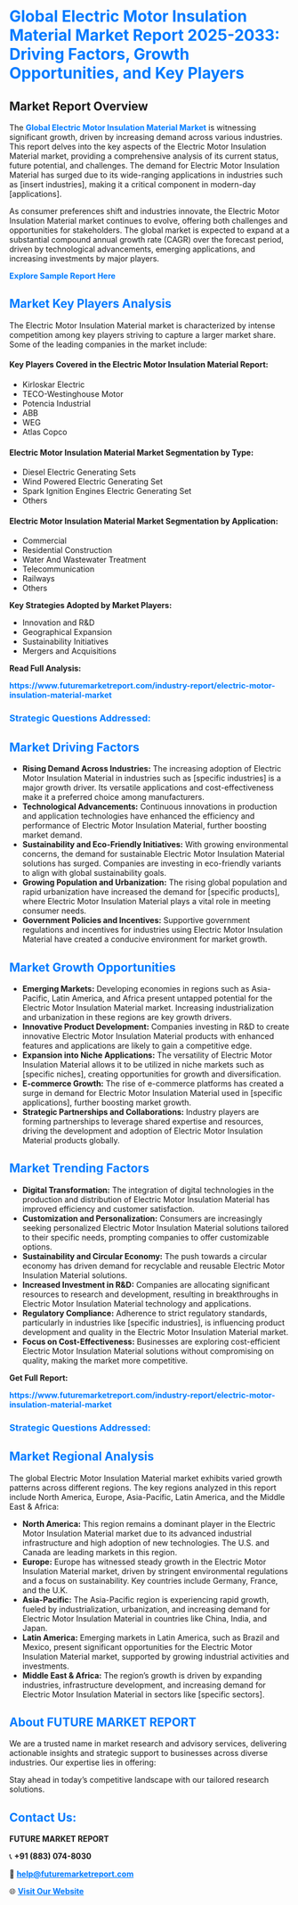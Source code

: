 <h1 style="color: #007BFF;">Global Electric Motor Insulation Material Market Report 2025-2033: Driving Factors, Growth Opportunities, and Key Players</h1>

<section id="overview">
<h2>Market Report Overview</h2>
<p>The <a href="https://www.futuremarketreport.com/industry-report/electric-motor-insulation-material-market" style="color: #007BFF; text-decoration: none;"><strong>Global Electric Motor Insulation Material Market</strong></a> is witnessing significant growth, driven by increasing demand across various industries. This report delves into the key aspects of the Electric Motor Insulation Material market, providing a comprehensive analysis of its current status, future potential, and challenges. The demand for Electric Motor Insulation Material has surged due to its wide-ranging applications in industries such as [insert industries], making it a critical component in modern-day [applications].</p>
<p>As consumer preferences shift and industries innovate, the Electric Motor Insulation Material market continues to evolve, offering both challenges and opportunities for stakeholders. The global market is expected to expand at a substantial compound annual growth rate (CAGR) over the forecast period, driven by technological advancements, emerging applications, and increasing investments by major players.</p>
</section>

<section id="overview">
<p><a href="https://www.futuremarketreport.com/request-sample/reportId=34514" style="color: #007BFF; text-decoration: none;"><strong>Explore Sample Report Here</strong></a></p>
</section>

<section id="key-players">
<h2 style="color: #007BFF;">Market Key Players Analysis</h2>
<p>The Electric Motor Insulation Material market is characterized by intense competition among key players striving to capture a larger market share. Some of the leading companies in the market include:</p>
<h4>Key Players Covered in the Electric Motor Insulation Material Report:</h4>
<ul><li>Kirloskar Electric</li><li>TECO-Westinghouse Motor</li><li>Potencia Industrial</li><li>ABB</li><li>WEG</li><li>Atlas Copco</li></ul>
<h4>Electric Motor Insulation Material Market Segmentation by Type:</h4>
<ul><li>Diesel Electric Generating Sets</li><li>Wind Powered Electric Generating Set</li><li>Spark Ignition Engines Electric Generating Set</li><li>Others</li></ul>

<h4>Electric Motor Insulation Material Market Segmentation by Application:</h4>
<ul><li>Commercial</li><li>Residential Construction</li><li>Water And Wastewater Treatment</li><li>Telecommunication</li><li>Railways</li><li>Others</li></ul>
<p><strong>Key Strategies Adopted by Market Players:</strong></p>
<ul>
<li>Innovation and R&D</li>
<li>Geographical Expansion</li>
<li>Sustainability Initiatives</li>
<li>Mergers and Acquisitions</li>
</ul>
</section>

<section>
<p><strong>Read Full Analysis: </strong></p><a href="https://www.futuremarketreport.com/industry-report/electric-motor-insulation-material-market" style="color: #007BFF; text-decoration: none;"><strong>https://www.futuremarketreport.com/industry-report/electric-motor-insulation-material-market</strong></a>
<h3 style="color: #007BFF;">Strategic Questions Addressed:</h3>
</section>

<section id="driving-factors">
<h2 style="color: #007BFF;">Market Driving Factors</h2>
<ul>
<li><strong>Rising Demand Across Industries:</strong> The increasing adoption of Electric Motor Insulation Material in industries such as [specific industries] is a major growth driver. Its versatile applications and cost-effectiveness make it a preferred choice among manufacturers.</li>
<li><strong>Technological Advancements:</strong> Continuous innovations in production and application technologies have enhanced the efficiency and performance of Electric Motor Insulation Material, further boosting market demand.</li>
<li><strong>Sustainability and Eco-Friendly Initiatives:</strong> With growing environmental concerns, the demand for sustainable Electric Motor Insulation Material solutions has surged. Companies are investing in eco-friendly variants to align with global sustainability goals.</li>
<li><strong>Growing Population and Urbanization:</strong> The rising global population and rapid urbanization have increased the demand for [specific products], where Electric Motor Insulation Material plays a vital role in meeting consumer needs.</li>
<li><strong>Government Policies and Incentives:</strong> Supportive government regulations and incentives for industries using Electric Motor Insulation Material have created a conducive environment for market growth.</li>
</ul>
</section>

<section id="growth-opportunities">
<h2 style="color: #007BFF;">Market Growth Opportunities</h2>
<ul>
<li><strong>Emerging Markets:</strong> Developing economies in regions such as Asia-Pacific, Latin America, and Africa present untapped potential for the Electric Motor Insulation Material market. Increasing industrialization and urbanization in these regions are key growth drivers.</li>
<li><strong>Innovative Product Development:</strong> Companies investing in R&D to create innovative Electric Motor Insulation Material products with enhanced features and applications are likely to gain a competitive edge.</li>
<li><strong>Expansion into Niche Applications:</strong> The versatility of Electric Motor Insulation Material allows it to be utilized in niche markets such as [specific niches], creating opportunities for growth and diversification.</li>
<li><strong>E-commerce Growth:</strong> The rise of e-commerce platforms has created a surge in demand for Electric Motor Insulation Material used in [specific applications], further boosting market growth.</li>
<li><strong>Strategic Partnerships and Collaborations:</strong> Industry players are forming partnerships to leverage shared expertise and resources, driving the development and adoption of Electric Motor Insulation Material products globally.</li>
</ul>
</section>

<section id="trending-factors">
<h2 style="color: #007BFF;">Market Trending Factors</h2>
<ul>
<li><strong>Digital Transformation:</strong> The integration of digital technologies in the production and distribution of Electric Motor Insulation Material has improved efficiency and customer satisfaction.</li>
<li><strong>Customization and Personalization:</strong> Consumers are increasingly seeking personalized Electric Motor Insulation Material solutions tailored to their specific needs, prompting companies to offer customizable options.</li>
<li><strong>Sustainability and Circular Economy:</strong> The push towards a circular economy has driven demand for recyclable and reusable Electric Motor Insulation Material solutions.</li>
<li><strong>Increased Investment in R&D:</strong> Companies are allocating significant resources to research and development, resulting in breakthroughs in Electric Motor Insulation Material technology and applications.</li>
<li><strong>Regulatory Compliance:</strong> Adherence to strict regulatory standards, particularly in industries like [specific industries], is influencing product development and quality in the Electric Motor Insulation Material market.</li>
<li><strong>Focus on Cost-Effectiveness:</strong> Businesses are exploring cost-efficient Electric Motor Insulation Material solutions without compromising on quality, making the market more competitive.</li>
</ul>
</section>

<section>
<p><strong>Get Full Report: </strong></p><a href="https://www.futuremarketreport.com/industry-report/electric-motor-insulation-material-market" style="color: #007BFF; text-decoration: none;"><strong>https://www.futuremarketreport.com/industry-report/electric-motor-insulation-material-market</strong></a>
<h3 style="color: #007BFF;">Strategic Questions Addressed:</h3>
</section>


<section id="regional-analysis">
<h2 style="color: #007BFF;">Market Regional Analysis</h2>
<p>The global Electric Motor Insulation Material market exhibits varied growth patterns across different regions. The key regions analyzed in this report include North America, Europe, Asia-Pacific, Latin America, and the Middle East & Africa:</p>
<ul>
<li><strong>North America:</strong> This region remains a dominant player in the Electric Motor Insulation Material market due to its advanced industrial infrastructure and high adoption of new technologies. The U.S. and Canada are leading markets in this region.</li>
<li><strong>Europe:</strong> Europe has witnessed steady growth in the Electric Motor Insulation Material market, driven by stringent environmental regulations and a focus on sustainability. Key countries include Germany, France, and the U.K.</li>
<li><strong>Asia-Pacific:</strong> The Asia-Pacific region is experiencing rapid growth, fueled by industrialization, urbanization, and increasing demand for Electric Motor Insulation Material in countries like China, India, and Japan.</li>
<li><strong>Latin America:</strong> Emerging markets in Latin America, such as Brazil and Mexico, present significant opportunities for the Electric Motor Insulation Material market, supported by growing industrial activities and investments.</li>
<li><strong>Middle East & Africa:</strong> The region’s growth is driven by expanding industries, infrastructure development, and increasing demand for Electric Motor Insulation Material in sectors like [specific sectors].</li>
</ul>
</section>

<footer>
<h2 style="color: #007BFF;">About FUTURE MARKET REPORT</h2>
<p>We are a trusted name in market research and advisory services, delivering actionable insights and strategic support to businesses across diverse industries. Our expertise lies in offering:</p>

<p>Stay ahead in today’s competitive landscape with our tailored research solutions.</p>

<h2 style="color: #007BFF;">Contact Us:</h2>
<p><strong>FUTURE MARKET REPORT</strong></p>
<p>📞 <strong>+91 (883) 074-8030</strong></p>
<p>📧 <strong><a href="mailto:help@futuremarketreport.com" style="color: #007BFF;">help@futuremarketreport.com</a></strong></p>
<p>🌐 <strong><a href="https://www.futuremarketreport.com/" style="color: #007BFF;">Visit Our Website</a></strong></p>
</footer>